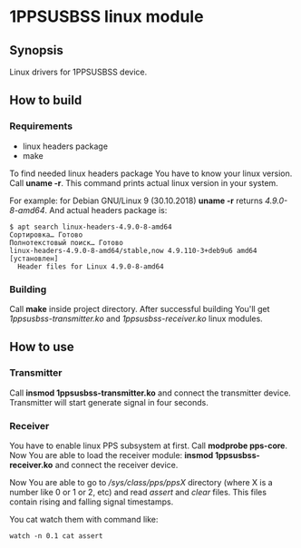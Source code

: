 # 1PPSUSBSS linux module
## Synopsis

Linux drivers for 1PPSUSBSS device.

## How to build
### Requirements

- linux headers package
- make

To find needed linux headers package You have to know your linux version.
Call **uname -r**. This command prints actual linux version in your system.

For example: for Debian GNU/Linux 9 (30.10.2018) **uname -r** returns *4.9.0-8-amd64*.
And actual headers package is:

```
$ apt search linux-headers-4.9.0-8-amd64
Сортировка… Готово
Полнотекстовый поиск… Готово
linux-headers-4.9.0-8-amd64/stable,now 4.9.110-3+deb9u6 amd64 [установлен]
  Header files for Linux 4.9.0-8-amd64
```

### Building

Call **make** inside project directory. After successful building You'll get
*1ppsusbss-transmitter.ko* and *1ppsusbss-receiver.ko* linux modules.

## How to use
### Transmitter

Call **insmod 1ppsusbss-transmitter.ko** and connect the transmitter device.
Transmitter will start generate signal in four seconds.

### Receiver

You have to enable linux PPS subsystem at first. Call **modprobe pps-core**.
Now You are able to load the receiver module: **insmod 1ppsusbss-receiver.ko**
and connect the receiver device.

Now You are able to go to */sys/class/pps/ppsX* directory (where X is a number
like 0 or 1 or 2, etc) and read _assert_ and _clear_ files.
This files contain rising and falling signal timestamps.

You cat watch them with command like:

```
watch -n 0.1 cat assert
```

